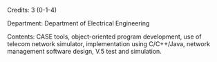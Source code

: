 Credits: 3 (0-1-4)

Department: Department of Electrical Engineering

Contents: CASE tools, object-oriented program development, use of telecom network simulator, implementation using C/C++/Java, network management software design, V.5 test and simulation.